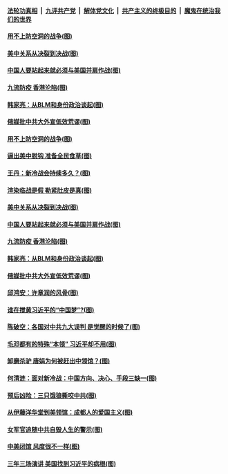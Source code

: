 ####  [法轮功真相](../../../../basic/blob/master/README.md?t=07310331) &nbsp;|&nbsp; [九评共产党](../../../../9ping.md/blob/master/README.md?t=07310331) &nbsp;|&nbsp; [解体党文化](../../../../jtdwh.md/blob/master/README.md?t=07310331)  &nbsp;|&nbsp; [共产主义的终极目的](../../../../gczydzjmd.md/blob/master/README.md?t=07310331) &nbsp;|&nbsp; [魔鬼在统治我们的世界](../../../../mgztzwmdsj.md/blob/master/README.md?t=07310331) 

#### [用不上防空洞的战争(图)](../pages/p4/941324.md?t=07310331) 

#### [美中关系从决裂到决战(图)](../pages/p4/941294.md?t=07310331) 

#### [中国人要站起来就必须与美国并肩作战(图)](../pages/p4/941289.md?t=07310331) 

#### [九流防疫 香港沦陷(图)](../pages/p4/941211.md?t=07310331) 

#### [韩家亮：从BLM和身份政治谈起(图)](../pages/p4/941191.md?t=07310331) 

#### [俄媒批中共大外宣低效荒谬(图)](../pages/p4/941189.md?t=07310331) 

#### [用不上防空洞的战争(图)](../pages/p4/941324.md?t=07310331) 

#### [逼出美中脱钩 准备全民食草(图)](../pages/p4/941307.md?t=07310331) 

#### [王丹：新冷战会持续多久？(图)](../pages/p4/941306.md?t=07310331) 

#### [渲染临战是假 勒紧肚皮是真(图)](../pages/p4/941302.md?t=07310331) 

#### [美中关系从决裂到决战(图)](../pages/p4/941294.md?t=07310331) 

#### [中国人要站起来就必须与美国并肩作战(图)](../pages/p4/941289.md?t=07310331) 

#### [九流防疫 香港沦陷(图)](../pages/p4/941211.md?t=07310331) 

#### [韩家亮：从BLM和身份政治谈起(图)](../pages/p4/941191.md?t=07310331) 

#### [俄媒批中共大外宣低效荒谬(图)](../pages/p4/941189.md?t=07310331) 

#### [邱鸿安：许章润的风骨(图)](../pages/p4/941190.md?t=07310331) 

#### [谁在搅黄习近平的“中国梦”?(图)](../pages/p4/941186.md?t=07310331) 

#### [陈破空：各国对中共九大误判 是觉醒的时候了(图)](../pages/p4/941187.md?t=07310331) 

#### [毛邓都有的特殊“本领” 习近平却不用(图)](../pages/p4/941134.md?t=07310331) 

#### [卸磨杀驴 唐娟为何被赶出中领馆？(图)](../pages/p4/941111.md?t=07310331) 

#### [何清涟：面对新冷战：中国方向、决心、手段三缺一(图)](../pages/p4/941102.md?t=07310331) 

#### [预后凶险：三只饿狼撕咬中共(图)](../pages/p4/941101.md?t=07310331) 

#### [从伊藤洋华堂到美领馆：成都人的爱国主义(图)](../pages/p4/941098.md?t=07310331) 

#### [女军官追随中共自毁人生的警示(图)](../pages/p4/941095.md?t=07310331) 

#### [中美闭馆 风度很不一样(图)](../pages/p4/941094.md?t=07310331) 

#### [三年三场演讲 美国找到习近平的病根(图)](../pages/p4/941012.md?t=07310331) 

